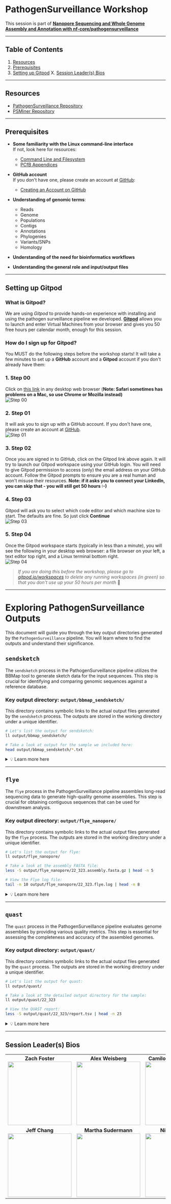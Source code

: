 # PathogenSurveillance Workshop

This session is part of [**Nanopore Sequencing and Whole Genome Assembly and Annotation with nf-core/pathogensurveillance**](https://events.rdmobile.com/Sessions/Details/2316143)

---

## Table of Contents

1. [Resources](#resources)
2. [Prerequisites](#prerequisites)
3. [Setting up Gitpod](#setting-up-gitpod)
X. [Session Leader(s) Bios](#session-leaders-bios)
---

## Resources

- [PathogenSurveillance Repository](https://github.com/grunwaldlab/pathogensurveillance)
- [PSMiner Repository](https://github.com/grunwaldlab/psminer)

---

## Prerequisites

- **Some familiarity with the Linux command-line interface**  
  If not, look here for resources:
  - [Command Line and Filesystem](https://open.oregonstate.education/computationalbiology/chapter/the-command-line-and-filesystem/)
  - [PCfB Appendices](content/PCfB_Appendices.pdf)

- **GitHub account**  
  If you don't have one, please create an account at [GitHub](https://github.com):
  - [Creating an Account on GitHub](https://docs.github.com/en/get-started/start-your-journey/creating-an-account-on-github)

- **Understanding of genomic terms**:
  - Reads
  - Genome
  - Populations
  - Contigs
  - Annotations
  - Phylogenies
  - Variants/SNPs
  - Homology

- **Understanding of the need for bioinformatics workflows**

- **Understanding the general role and input/output files**

---

## Setting up Gitpod

### What is Gitpod?

We are using *Gitpod* to provide hands-on experience with installing and using the pathogen surveillance pipeline we developed. [**Gitpod**](https://gitpod.io/) allows you to launch and enter Virtual Machines from your browser and gives you 50 free hours per calendar month, enough for this session.

### How do I sign up for Gitpod?

You MUST do the following steps before the workshop starts! It will take a few minutes to set up a **GitHub** account and a **Gitpod** account if you don't already have them:

### 1. **Step 00**  
   Click on [this link](https://gitpod.io/new#https://github.com/grunwaldlab/aps_workshop) in any desktop web browser (**Note: Safari sometimes has problems on a Mac, so use Chrome or Mozilla instead)**  
   ![Step 00](content/Untitled%206.png)

### 2. **Step 01**  
   It will ask you to sign up with a GitHub account. If you don't have one, please create an account at [GitHub](https://github.com).  
   ![Step 01](content/Untitled%207.png)

### 3. **Step 02**  
   Once you are signed in to GitHub, click on the Gitpod link above again. It will try to launch our Gitpod workspace using your GitHub login. You will need to give Gitpod permission to access (only) the email address on your GitHub account. Follow the Gitpod prompts to ensure you are a real human and won't misuse their resources. **Note: if it asks you to connect your LinkedIn, you can skip that - you will still get 50 hours :-)**

### 4. **Step 03**  
   Gitpod will ask you to select which code editor and which machine size to start. The defaults are fine. So just click **Continue**  
   ![Step 03](content/Untitled%208.png)

### 5. **Step 04**  
   Once the Gitpod workspace starts (typically in less than a minute), you will see the following in your desktop web browser: a file browser on your left, a text editor top right, and a Linux terminal bottom right.  
   ![Step 04](content/Untitled.jpeg)

> *If you are doing this before the workshop, please go to [gitpod.io/workspaces](https://gitpod.io/workspaces) to delete any running workspaces (in green) so that you don't use up your 50 hours per month* 🙂

---

# Exploring PathogenSurveillance Outputs

This document will guide you through the key output directories generated by the `PathogenSurveillance` pipeline. You will learn where to find the outputs and understand their significance.

## `sendsketch`

The `sendsketch` process in the PathogenSurveillance pipeline utilizes the BBMap tool to generate sketch data for the input sequences. This step is crucial for identifying and comparing genomic sequences against a reference database.

### Key output directory: `output/bbmap_sendsketch/`

This directory contains symbolic links to the actual output files generated by the `sendsketch` process. The outputs are stored in the working directory under a unique identifier.

```sh
# Let's list the output for sendsketch:
ll output/bbmap_sendsketch/

# Take a look at output for the sample we included here:
head output/bbmap_sendsketch/*.txt
```

<details>
<summary> 💡 Learn more here </summary>

  ### Inputs
  
  - **Input Sequences**: The process takes in sequencing data files, such as FASTQ files.
  - **Reference Database**: The sequences are compared against a reference database (e.g., RefSeq).
  
  ### Outputs
  
  - **Sketch Files**: These are the primary outputs containing information about the query sequences and their comparison to the reference database.
  
  ### Understanding the Outputs
  
  The main output file `22_323.txt` contains detailed information about the query sequence and its comparison to the reference database. Here are some key fields:
  
  - **Query**: Information about the query sequence, including its ID, run ID, sample ID, and other metadata.
  - **DB**: The reference database used for comparison (e.g., RefSeq).
  - **SketchLen**: The length of the sketch.
  - **Seqs**: Number of sequences in the sketch.
  - **Bases**: Total bases in the sketch.
  - **Quality**: Quality score of the sketch.
  - **Depth**: Depth of the sketch.
  - **Taxonomy**: Taxonomic classification of the sequences.
  
  ### Example Output Snippet
  
  ```
  Query: a4d92ba2-9c26-4548-927d-f10ab976c5fb runid=e8007fcc5055076f3e399f09a077cc1f37b2b8ff sampleid=run4 read=2240 ch=338 start_time=2022-08-04T04:43:00Z model_version_id=2021-11-17_dna_r10.4_minion_promethion_1024_67af0493 barcode=barcode07       DB: RefSeq      SketchLen: 35910   Seqs: 7396      Bases: 88561804 gSize: 5424369  GC: 0.640       Quality: 0.7925 AvgCount: 13.456        Depth: 13.456   File: xan_22-323_nanopore.fastq.gz
  WKID    KID     ANI     SSU     SSULen  Complt  Contam  Contam2 uContam Score   E-Val   Depth   Depth2  Volume  RefHits Matches Unique  Unique2 Unique3 noHit   Length  TaxID   ImgID           gBases  gKmers  gSize   gSeqs   GC      rDiv    qDiv    rSize   qSize   cHits      taxName file    seqName taxonomy
  35.22%  22.41%  96.29%  91.52%  1551    100.00% 20.06%  0.62%   4.03%   6793    0.00e+00        14.05   13.78   113.1   34.20   8047    542     6660    13153   9654    35910   863365  -1      5052399 5014802 4995825 1       0.638   22845   35910   22845   35910   7205       Xanthomonas hortorum pv. carotae str. M081      .       tid|863365|NZ_CM002307.1 Xanthomonas hortorum pv. carotae str. M081 chromosome, whole genome shotgun sequence   sk:Bacteria;p:Proteobacteria;c:Gammaproteobacteria;o:Xanthomonadales;f:Xanthomonadaceae;g:Xanthomonas;s:Xanthomonas hortorum;Xanthomonas hortorum pv. carotae
  ```
 
  ### Column Details
  
  - **WKID**: Weighted K-mer ID, representing the percentage of shared k-mers between the query and reference.
  - **KID**: K-mer ID, showing the percentage of identical k-mers.
  - **ANI**: Average Nucleotide Identity, indicating the similarity between the query and reference sequences.
  - **SSU**: Small Subunit ribosomal RNA percentage identity.
  - **SSULen**: Length of the SSU alignment.
  - **Complt**: Completeness of the match.
  - **Contam**: Contamination level in the match.
  - **uContam**: Unique contamination level.
  - **Score**: Score of the match.
  - **E-Val**: E-value of the match.
  - **Depth**: Depth of coverage for the match.
  - **Volume**: Volume of the match.
  - **RefHits**: Number of hits in the reference database.
  - **Matches**: Number of matches in the query sequence.
  - **Unique**: Unique k-mers in the query sequence.
  - **noHit**: Number of k-mers in the query with no hits in the reference.
  - **Length**: Length of the alignment.
  - **TaxID**: Taxonomic ID of the reference.
  - **ImgID**: IMG ID of the reference.
  - **gBases**: Total bases in the genome.
  - **gKmers**: Total k-mers in the genome.
  - **gSize**: Size of the genome.
  - **gSeqs**: Number of sequences in the genome.
  - **GC**: GC content.
  - **rDiv**: Relative diversity.
  - **qDiv**: Query diversity.
  - **rSize**: Size of the reference.
  - **qSize**: Size of the query.
  - **cHits**: Cumulative hits in the query.

  > ## 🧐 What does all this mean? and Why?   
  > 
  >  ### Sketches
  >  
  >  Sketching is a technique used in bioinformatics to create a compact representation of a sequence. This method reduces the memory and computational requirements for sequence comparison. Sketches are generated using a subset of k-mers (short subsequences of length k) from the original sequence.
  >  
  >  ### K-mers
  >  
  >  - **Definition**: K-mers are contiguous sequences of k nucleotides. For example, in the sequence `AGCT`, the 2-mers (k=2) are `AG`, `GC`, and `CT`.
  >  - **Usage**: K-mers are used to break down large sequences into smaller, manageable pieces. They are essential for tasks such as sequence alignment, error correction, and genome assembly.
  >  - **Sketch generation**: A sketch is generated by selecting a representative subset of k-mers from the sequence. This subset captures the essential characteristics of the sequence, allowing for efficient and accurate comparisons.
  >  
  >  ### Importance in Pathogen Surveillance
  >  
  >  - **Efficient Comparison**: Sketches enable the rapid comparison of genomic sequences against large reference databases, facilitating the identification of pathogens.
  >  - **Data Reduction**: By reducing the size of the data to be compared, sketches make it feasible to analyze large datasets within a reasonable time frame and with limited computational resources.

</details>

---

## `flye`

The `flye` process in the PathogenSurveillance pipeline assembles long-read sequencing data to generate high-quality genome assemblies. This step is crucial for obtaining contiguous sequences that can be used for downstream analysis.

### Key output directory: `output/flye_nanopore/`

This directory contains symbolic links to the actual output files generated by the `flye` process. The outputs are stored in the working directory under a unique identifier.

```sh
# Let's list the output for flye:
ll output/flye_nanopore/

# Take a look at the assembly FASTA file:
less -S output/flye_nanopore/22_323.assembly.fasta.gz | head -n 5

# View the Flye log file:
tail -n 10 output/flye_nanopore/22_323.flye.log | head -n 8
```

<details>
<summary> 💡 Learn more here </summary>

  ### Inputs
  
  - **Input Sequences**: The process takes in long-read sequencing data files.
  - **Mode**: Specifies the type of input data (e.g., `--nano-raw` for raw nanopore reads).
  
  ### Outputs
  
  - **Assembly FASTA File**: Contains the assembled genome sequences.
  - **Graph Files (GFA and GV)**: Represent the assembly graph in different formats.
  - **Assembly Info File**: Provides information about the assembly, such as the total length, number of fragments, and coverage.
  - **Log File**: Contains logs generated during the assembly process.
  - **Parameters File**: Stores the parameters used for the assembly process.
  
  ### Understanding the Outputs
  
  The main output file `22_323.assembly.fasta.gz` contains the assembled genome sequences. The `22_323.assembly_info.txt` file provides detailed statistics about the assembly.
  
  ### Example Output Snippet from `assembly_info.txt`
  
  ```
  [2024-07-24 20:16:31] root: INFO: Assembly statistics:

          Total length:   5281721
          Fragments:      1
          Fragments N50:  5281721
          Largest frg:    5281721
          Scaffolds:      0
          Mean coverage:  34
  ```

  ### Column Details
  
  - **Total length**: Total length of the assembled genome.
  - **Fragments**: Number of fragments in the assembly.
  - **Fragments N50**: N50 value for the fragments, indicating that 50% of the assembly is contained in fragments of this length or longer.
  - **Largest frg**: Length of the largest fragment in the assembly.
  - **Scaffolds**: Number of scaffolds in the assembly.
  - **Mean coverage**: Average coverage of the assembly.

  > ## 🧐 What does all this mean? and Why?   
  > 
  >  ### Genome Assembly
  >  
  >  Genome assembly is the process of reconstructing the original genome from sequencing reads. This is achieved by overlapping reads to form longer contiguous sequences called contigs.
  >  
  >  ### Flye
  >  
  >  - **Purpose**: Flye is a de novo assembler for long reads produced by technologies such as Nanopore and PacBio. It is designed to assemble genomes with high continuity and accuracy.
  >  - **Usage**: Flye can handle various types of long-read data, producing high-quality assemblies suitable for downstream analysis.
  >  - **Output**: The resulting assembly includes contigs, assembly graphs, and detailed assembly statistics, which are crucial for understanding the quality and characteristics of the assembly.
  >  
  >  ### Importance in Pathogen Surveillance
  >  
  >  - **High-Quality Assemblies**: Obtaining high-quality genome assemblies is essential for accurate pathogen identification and characterization.
  >  - **Downstream Analysis**: The assembled genomes can be used for various downstream analyses, such as variant calling, gene annotation, and comparative genomics.

</details>

---

## `quast`

The `quast` process in the PathogenSurveillance pipeline evaluates genome assemblies by providing various quality metrics. This step is essential for assessing the completeness and accuracy of the assembled genomes.

### Key output directory: `output/quast/`

This directory contains symbolic links to the actual output files generated by the `quast` process. The outputs are stored in the working directory under a unique identifier.

```sh
# Let's list the output for quast:
ll output/quast/

# Take a look at the detailed output directory for the sample:
ll output/quast/22_323

# View the QUAST report:
less -S output/quast/22_323/report.tsv | head -n 23
```

<details>
<summary> 💡 Learn more here </summary>

  ### Inputs
  
  - **Consensus Sequences**: The assembled sequences to be evaluated.
  - **Reference Genome (optional)**: The reference genome for comparison.
  - **Annotation GFF (optional)**: The annotation file for the reference genome.
  
  ### Outputs
  
  - **Report Files**: Contain various metrics and statistics about the genome assembly.
  - **HTML Reports**: Interactive reports for visualizing the assembly quality.
  - **PDF Reports**: Printable versions of the assembly quality reports.
  - **Log Files**: Contains logs generated during the QUAST evaluation.
  
  ### Understanding the Outputs
  
  The main output files include `report.tsv`, `report.txt`, and `report.pdf`, which provide detailed statistics about the genome assembly. The HTML reports (`icarus.html` and `report.html`) offer interactive visualizations.

  ### Example Output Snippet from `report.tsv`
  
  ```
  Assembly        22_323.assembly
  # contigs (>= 0 bp)     1
  # contigs (>= 1000 bp)  1
  # contigs (>= 5000 bp)  1
  # contigs (>= 10000 bp) 1
  # contigs (>= 25000 bp) 1
  # contigs (>= 50000 bp) 1
  Total length (>= 0 bp)  5281721
  Total length (>= 1000 bp)       5281721
  Total length (>= 5000 bp)       5281721
  Total length (>= 10000 bp)      5281721
  Total length (>= 25000 bp)      5281721
  Total length (>= 50000 bp)      5281721
  # contigs       1
  Largest contig  5281721
  Total length    5281721
  GC (%)  64.04
  N50     5281721
  N90     5281721
  auN     5281721.0
  L50     1
  L90     1
  # N's per 100 kbp       0.00
  ```

  ### Column Details
  
  - **# contigs**: Number of contigs in the assembly.
  - **Total length**: Total length of all contigs.
  - **Largest contig**: Length of the largest contig.
  - **GC (%)**: GC content percentage.
  - **N50**: N50 value of the assembly, indicating the length of the shortest contig at 50% of the total assembly length.
  - **N90**: N90 value of the assembly, indicating the length of the shortest contig at 90% of the total assembly length.
  - **auN**: The auN statistic provides a summary of the assembly's length distribution.
  - **L50**: Number of contigs whose length sum makes up 50% of the total assembly length.
  - **L90**: Number of contigs whose length sum makes up 90% of the total assembly length.
  - **# N's per 100 kbp**: Number of ambiguous bases (Ns) per 100,000 base pairs.

  > ## 🧐 What does all this mean? and Why?   
  > 
  >  ### Genome Assembly Evaluation
  >  
  >  Evaluating the quality of a genome assembly is crucial for understanding its completeness and accuracy. QUAST provides a comprehensive set of metrics to assess these aspects.
  >  
  >  ### QUAST
  >  
  >  - **Purpose**: QUAST (Quality Assessment Tool for Genome Assemblies) evaluates genome assemblies by comparing them to a reference genome and computing various metrics.
  >  - **Usage**: QUAST can handle multiple types of input data, including assembled sequences, reference genomes, and annotation files.
  >  - **Output**: The resulting reports provide detailed statistics and visualizations, allowing researchers to assess the quality of their assemblies effectively.
  >  
  >  ### Importance in Pathogen Surveillance
  >  
  >  - **Quality Assurance**: Ensuring high-quality genome assemblies is essential for accurate pathogen identification and characterization.
  >  - **Data Interpretation**: The detailed metrics and visualizations help researchers interpret the quality and characteristics of their assemblies, facilitating better decision-making in downstream analyses.

</details>

---

## Session Leader(s) Bios

<table>
  <tr>
    <td align="center"><strong>Zach Foster</strong><br><img src="content/Untitled.png" width="200"></td>
    <td align="center"><strong>Alex Weisberg</strong><br><img src="content/Untitled%201.png" width="200"></td>
    <td align="center"><strong>Camilo H. Parada Rojas</strong><br><img src="content/Untitled%202.png" width="200"></td>
  </tr>
  <tr>
    <td align="center"><strong>Jeff Chang</strong><br><img src="content/Untitled%203.png" width="200"></td>
    <td align="center"><strong>Martha Sudermann</strong><br><img src="content/Untitled%204.png" width="200"></td>
    <td align="center"><strong>Nik Grunwald</strong><br><img src="content/Untitled%205.png" width="200"></td>
  </tr>
</table>


